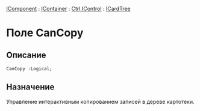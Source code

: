 ﻿---
Link: .Ctrl.ICardTree.@CanCopy
---

[IComponent](topic:Com.Custom.ComClasses.IComponent.Default) :
[IContainer](topic:Com.Custom.ComClasses.IContainer.Default) :
[Ctrl.IControl](topic:Com.Custom.ComClasses.Ctrl.IControl.Default) :
[ICardTree](Default)

# Поле CanCopy

## Описание

    CanCopy :Logical;

## Назначение

Управление интерактивным копированием записей в дереве картотеки.